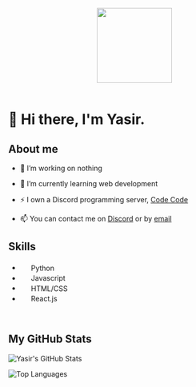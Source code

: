 <div align="center">
    <br>
    <img src=https://cdn.discordapp.com/attachments/818586274293612565/868841121441275944/mdyasir_transparent_cropped.png height="150px" />
    <br><br>
</div>

# 👋 Hi there, I'm Yasir.

## About me

- 🔭 I’m working on nothing

- 🌱 I’m currently learning web development

- ⚡ I own a Discord programming server, [Code Code](https://discord.gg/rzzAtnt3fs)

- 📫 You can contact me on [Discord](https://discord.com/users/813725007078752266) or by [email](mailto:hello@mdxyasir.com)

## Skills

- <img src="https://upload.wikimedia.org/wikipedia/commons/c/c3/Python-logo-notext.svg" height="17.5px"/> Python
- <img src="https://upload.wikimedia.org/wikipedia/commons/6/6a/JavaScript-logo.png"  height="17.5px" /> Javascript
- <img src="https://upload.wikimedia.org/wikipedia/commons/3/38/HTML5_Badge.svg"  height="17.5px" > HTML/CSS
- <img src="https://upload.wikimedia.org/wikipedia/commons/4/47/React.svg"  height="17.5px"/> React.js

<br>

## My GitHub Stats

![Yasir's GitHub Stats](https://github-readme-stats.vercel.app/api?username=mdxyasir&hide=contribs&title_color=ee433b&text_color=D8DEE9&show_icons=true&bg_color=00000000&hide_border=true&icon_color=ee433b&count_private=true&hide_title=true)

![Top Languages](https://github-readme-stats.vercel.app/api/top-langs/?username=mdxyasir&layout=compact&title_color=ee433b&text_color=D8DEE9&bg_color=00000000&hide_border=true&icon_color=ee433b&hide_title=true)
